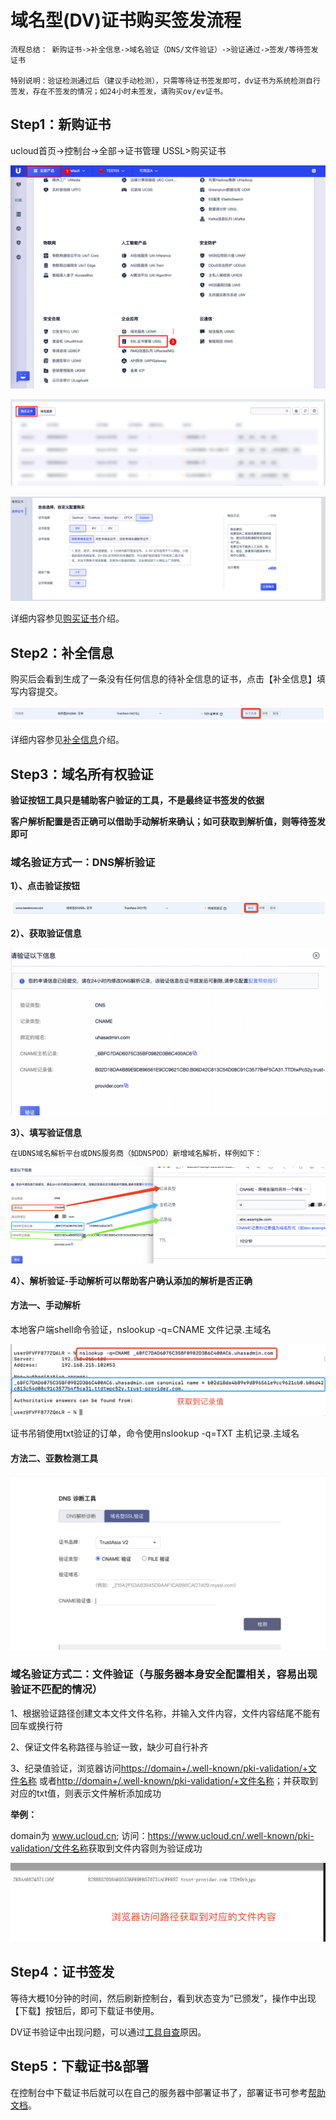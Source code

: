 

# 域名型(DV)证书购买签发流程

    流程总结： 新购证书->补全信息->域名验证（DNS/文件验证）->验证通过->签发/等待签发证书
    
    特别说明：验证检测通过后（建议手动检测），只需等待证书签发即可，dv证书为系统检测自行签发，存在不签发的情况；如24小时未签发，请购买ov/ev证书。


## Step1：新购证书

ucloud首页-\>控制台-\>全部-\>证书管理 USSL\>购买证书

![](/images/rk1.png)

![](/images/rk2.png)

![](/images/xzzs.png)

详细内容参见[购买证书](/ussl/operate/buy)介绍。

## Step2：补全信息

   购买后会看到生成了一条没有任何信息的待补全信息的证书，点击【补全信息】填写内容提交。

![](/images/procedure/待补全信息.png)

详细内容参见[补全信息](ussl/operate/complete)介绍。

## Step3：域名所有权验证

**验证按钮工具只是辅助客户验证的工具，不是最终证书签发的依据**

**客户解析配置是否正确可以借助手动解析来确认；如可获取到解析值，则等待签发即可**

### 域名验证方式一：DNS解析验证

**1）、点击验证按钮**

![](/images/procedure/验证按钮.png)

**2）、获取验证信息**

![](/images/procedure/cname验证信息.png)

**3）、填写验证信息**

    在UDNS域名解析平台或DNS服务商（如DNSPOD）新增域名解析，样例如下：

![](/images/procedure/cname解析添加.png)

**4）、解析验证-手动解析可以帮助客户确认添加的解析是否正确**

#### 方法一、手动解析
    
 本地客户端shell命令验证，nslookup -q=CNAME 文件记录.主域名      
    
![](/images/procedure/cname手动解析验证.png)


证书吊销使用txt验证的订单，命令使用nslookup -q=TXT 主机记录.主域名
   
#### 方法二、亚数检测工具


 ![](/images/procedure/亚数CNAME.png) 



### 域名验证方式二：文件验证（与服务器本身安全配置相关，容易出现验证不匹配的情况）



1、根据验证路径创建文本文件文件名称，并输入文件内容，文件内容结尾不能有回车或换行符

2、保证文件名称路径与验证一致，缺少可自行补齐


3、纪录值验证，浏览器访问<https://domain+/.well-known/pki-validation/+文件名称> 或者<http://domain+/.well-known/pki-validation/+文件名称>；并获取到对应的txt值，则表示文件解析添加成功


**举例：** 

domain为 www.ucloud.cn; 访问：<https://www.ucloud.cn/.well-known/pki-validation/文件名称>获取到文件内容则为验证成功

![](/images/procedure/文件解析验证.png)


## Step4：证书签发

等待大概10分钟的时间，然后刷新控制台，看到状态变为“已颁发”，操作中出现【下载】按钮后，即可下载证书使用。

DV证书验证中出现问题，可以通过[工具自查](ussl/faq/dv)原因。

## Step5：下载证书&部署

在控制台中下载证书后就可以在自己的服务器中部署证书了，部署证书可参考[帮助文档](ussl/install)。

